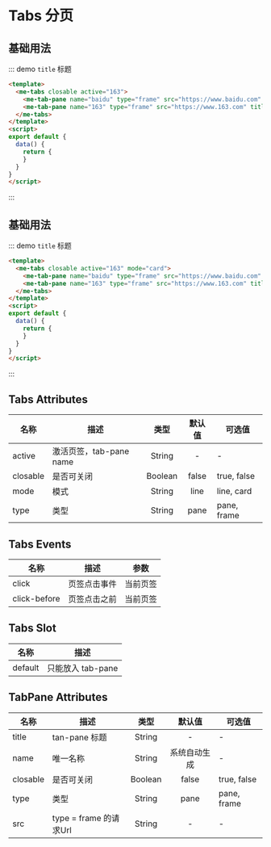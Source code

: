 
# Tabs 分页

## 基础用法
::: demo `title` 标题
```html
<template>
  <me-tabs closable active="163">
    <me-tab-pane name="baidu" type="frame" src="https://www.baidu.com" title="百度" />
    <me-tab-pane name="163" type="frame" src="https://www.163.com" title="163" />
  </me-tabs>
</template>
<script>
export default {
  data() {
    return {
    }
  }
}
</script>
```
:::

## 基础用法
::: demo `title` 标题
```html
<template>
  <me-tabs closable active="163" mode="card">
    <me-tab-pane name="baidu" type="frame" src="https://www.baidu.com" title="百度" />
    <me-tab-pane name="163" type="frame" src="https://www.163.com" title="163" />
  </me-tabs>
</template>
<script>
export default {
  data() {
    return {
    }
  }
}
</script>
```
:::

## Tabs Attributes
| 名称     | 描述                    |  类型   | 默认值 | 可选值      |
| -------- | ----------------------- | :-----: | :----: | ----------- |
| active   | 激活页签，tab-pane name | String  |   -    | -           |
| closable | 是否可关闭              | Boolean | false  | true, false |
| mode     | 模式                    | String  |  line  | line, card  |
| type     | 类型                    | String  |  pane  | pane, frame |

## Tabs Events
| 名称         | 描述         |   参数   |
| ------------ | ------------ | :------: |
| click        | 页签点击事件 | 当前页签 |
| click-before | 页签点击之前 | 当前页签 |

## Tabs Slot
| 名称    | 描述              |
| ------- | ----------------- |
| default | 只能放入 tab-pane |


## TabPane Attributes
| 名称     | 描述                   |  类型   |    默认值    | 可选值      |
| -------- | ---------------------- | :-----: | :----------: | ----------- |
| title    | tan-pane 标题          | String  |      -       | -           |
| name     | 唯一名称               | String  | 系统自动生成 | -           |
| closable | 是否可关闭             | Boolean |    false     | true, false |
| type     | 类型                   | String  |     pane     | pane, frame |
| src      | type = frame 的请求Url | String  |      -       | -           |
